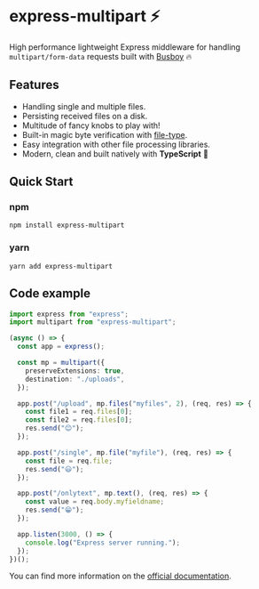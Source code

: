 # express-multipart ⚡

High performance lightweight Express middleware for handling `multipart/form-data` requests built with [Busboy](https://www.npmjs.com/package/busboy) 🔥

## Features

- Handling single and multiple files.
- Persisting received files on a disk.
- Multitude of fancy knobs to play with!
- Built-in magic byte verification with [file-type](https://www.npmjs.com/package/file-type).
- Easy integration with other file processing libraries.
- Modern, clean and built natively with **TypeScript** 🐋

## Quick Start

### npm

```
npm install express-multipart
```

### yarn

```
yarn add express-multipart
```

## Code example

```typescript
import express from "express";
import multipart from "express-multipart";

(async () => {
  const app = express();

  const mp = multipart({
    preserveExtensions: true,
    destination: "./uploads",
  });

  app.post("/upload", mp.files("myfiles", 2), (req, res) => {
    const file1 = req.files[0];
    const file2 = req.files[0];
    res.send("😊");
  });

  app.post("/single", mp.file("myfile"), (req, res) => {
    const file = req.file;
    res.send("😃");
  });

  app.post("/onlytext", mp.text(), (req, res) => {
    const value = req.body.myfieldname;
    res.send("😁");
  });

  app.listen(3000, () => {
    console.log("Express server running.");
  });
})();
```

You can find more information on the [official documentation](http://socketbyte.github.io/express-multipart).
